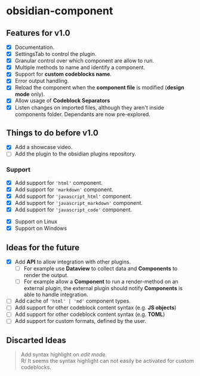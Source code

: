 # obsidian-component

## Features for v1.0

- [x] Documentation.
- [x] SettingsTab to control the plugin.
- [x] Granular control over which component are allow to run.
- [x] Multiple methods to name and identify a component.
- [x] Support for **custom codeblocks name**.
- [x] Error output handling.
- [x] Reload the component when the **component file** is modified (**design mode** only).
- [x] Allow usage of **Codeblock Separators**
- [x] Listen changes on imported files, although they aren't inside components folder. Dependants are now pre-explored.

## Things to do before v1.0

- [x] Add a showcase video.
- [ ] Add the plugin to the obsidian plugins repository.

### Support

- [x] Add support for `'html'` component.
- [x] Add support for `'markdown'` component.
- [x] Add support for `'javascript_html'` component.
- [x] Add support for `'javascript_markdown'` component.
- [x] Add support for `'javascript_code'` component.

<!-- -->

- [x] Support on Linux
- [x] Support on Windows

## Ideas for the future

- [x] Add **API** to allow integration with other plugins.
  - [ ] For example use **Dataview** to collect data and **Components** to render the output.
  - [ ] For example allow a **Component** to run a render-method on an external plugin, the external plugin should notify **Components** is able to handle integration.
- [ ] Add cache of `'html' | 'md'` component types.
- [ ] Add support for other codeblock content syntax (e.g. **JS objects**)
- [ ] Add support for other codeblock content syntax (e.g. **TOML**)
- [ ] Add support for custom formats, defined by the user.

## Discarted Ideas

> Add syntax highlight on _edit mode_.<br>
> R/ It seems the syntax highlight can not easily be activated for custom codeblocks.
